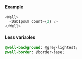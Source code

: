 #### Example

```js
<Well>
  <DabIpsum count={2} />
</Well>
```

#### Less variables

```css
@well-background: @grey-lightest;
@well-border: @border-base;
```
